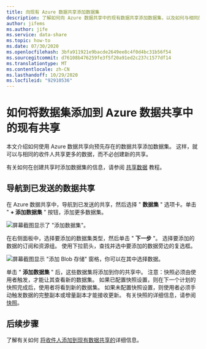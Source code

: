 ```yaml
---
title: 向现有 Azure 数据共享添加数据集
description: 了解如何向 Azure 数据共享中的现有数据共享添加数据集，以及如何与相同的收件人共享数据集。
author: jifems
ms.author: jife
ms.service: data-share
ms.topic: how-to
ms.date: 07/30/2020
ms.openlocfilehash: 3bfa911921e9bacde2649ee8c4f0d4bc31b56f54
ms.sourcegitcommit: d76108b476259fe3f5f20a91ed2c237c1577df14
ms.translationtype: MT
ms.contentlocale: zh-CN
ms.lasthandoff: 10/29/2020
ms.locfileid: "92910536"
---
```

# <a name="how-to-add-datasets-to-an-existing-share-in-azure-data-share"></a>如何将数据集添加到 Azure 数据共享中的现有共享

本文介绍如何使用 Azure 数据共享向预先存在的数据共享添加数据集。 这样，就可以与相同的收件人共享更多的数据，而不必创建新的共享。

有关如何在创建共享时添加数据集的信息，请参阅 [共享数据](share-your-data.md) 教程。

## <a name="navigate-to-a-sent-data-share"></a>导航到已发送的数据共享

在 Azure 数据共享中，导航到已发送的共享，然后选择 " **数据集** " 选项卡。单击 " **+ 添加数据集** " 按钮，添加更多数据集。

![屏幕截图显示了 "添加数据集"。](./media/how-to/how-to-add-datasets/add-datasets.png)

在右侧面板中，选择要添加的数据集类型，然后单击 " **下一步** "。 选择要添加的数据的订阅和资源组。 使用下拉箭头，查找并选中要添加的数据旁边的复选框。

![屏幕截图显示 "添加 Blob 存储" 窗格，你可以在其中选择数据。](./media/how-to/how-to-add-datasets/add-datasets-side.png)

单击 " **添加数据集** " 后，这些数据集将添加到你的共享中。 注意：快照必须由使用者触发，才能让其查看新的数据集。 如果已配置快照设置，则在下一个计划的快照完成后，使用者将看到新的数据集。 如果未配置快照设置，则使用者必须手动触发数据的完整副本或增量副本才能接收更新。 有关快照的详细信息，请参阅 [快照](terminology.md)。

## <a name="next-steps"></a>后续步骤
了解有关如何 [将收件人添加到现有数据共享的](how-to-add-recipients.md)详细信息。